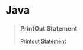 # Java

>### PrintOut Statement 
>[Printout Statement](https://github.com/shreyash00007/java/blob/main/helloworld.java)

